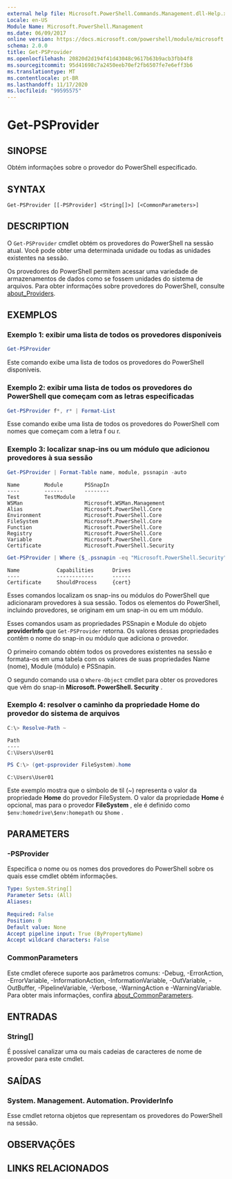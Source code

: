 ```yaml
---
external help file: Microsoft.PowerShell.Commands.Management.dll-Help.xml
Locale: en-US
Module Name: Microsoft.PowerShell.Management
ms.date: 06/09/2017
online version: https://docs.microsoft.com/powershell/module/microsoft.powershell.management/get-psprovider?view=powershell-7.2&WT.mc_id=ps-gethelp
schema: 2.0.0
title: Get-PSProvider
ms.openlocfilehash: 20820d2d194f41d43048c9617b63b9acb3fbb4f8
ms.sourcegitcommit: 95d41698c7a2450eeb70ef2fb6507fe7e6eff3b6
ms.translationtype: MT
ms.contentlocale: pt-BR
ms.lasthandoff: 11/17/2020
ms.locfileid: "99595575"
---
```

# Get-PSProvider

## SINOPSE
Obtém informações sobre o provedor do PowerShell especificado.

## SYNTAX

```
Get-PSProvider [[-PSProvider] <String[]>] [<CommonParameters>]
```

## DESCRIPTION

O `Get-PSProvider` cmdlet obtém os provedores do PowerShell na sessão atual.
Você pode obter uma determinada unidade ou todas as unidades existentes na sessão.

Os provedores do PowerShell permitem acessar uma variedade de armazenamentos de dados como se fossem unidades do sistema de arquivos.
Para obter informações sobre provedores do PowerShell, consulte [about_Providers](../Microsoft.PowerShell.Core/About/about_Providers.md).

## EXEMPLOS

### Exemplo 1: exibir uma lista de todos os provedores disponíveis

```powershell
Get-PSProvider
```

Este comando exibe uma lista de todos os provedores do PowerShell disponíveis.

### Exemplo 2: exibir uma lista de todos os provedores do PowerShell que começam com as letras especificadas

```powershell
Get-PSProvider f*, r* | Format-List
```

Esse comando exibe uma lista de todos os provedores do PowerShell com nomes que começam com a letra f ou r.

### Exemplo 3: localizar snap-ins ou um módulo que adicionou provedores à sua sessão

```powershell
Get-PSProvider | Format-Table name, module, pssnapin -auto
```

```Output
Name        Module       PSSnapIn
----        ------       --------
Test        TestModule
WSMan                    Microsoft.WSMan.Management
Alias                    Microsoft.PowerShell.Core
Environment              Microsoft.PowerShell.Core
FileSystem               Microsoft.PowerShell.Core
Function                 Microsoft.PowerShell.Core
Registry                 Microsoft.PowerShell.Core
Variable                 Microsoft.PowerShell.Core
Certificate              Microsoft.PowerShell.Security
```

```powershell
Get-PSProvider | Where {$_.pssnapin -eq "Microsoft.PowerShell.Security"}
```

```Output
Name            Capabilities      Drives
----            ------------      ------
Certificate     ShouldProcess     {cert}
```

Esses comandos localizam os snap-ins ou módulos do PowerShell que adicionaram provedores à sua sessão.
Todos os elementos do PowerShell, incluindo provedores, se originam em um snap-in ou em um módulo.

Esses comandos usam as propriedades PSSnapin e Module do objeto **providerInfo** que `Get-PSProvider` retorna.
Os valores dessas propriedades contêm o nome do snap-in ou módulo que adiciona o provedor.

O primeiro comando obtém todos os provedores existentes na sessão e formata-os em uma tabela com os valores de suas propriedades Name (nome), Module (módulo) e PSSnapin.

O segundo comando usa o `Where-Object` cmdlet para obter os provedores que vêm do snap-in **Microsoft. PowerShell. Security** .

### Exemplo 4: resolver o caminho da propriedade Home do provedor do sistema de arquivos

```powershell
C:\> Resolve-Path ~
```

```Output
Path
----
C:\Users\User01
```

```powershell
PS C:\> (get-psprovider FileSystem).home
```

```Output
C:\Users\User01
```

Este exemplo mostra que o símbolo de til (~) representa o valor da propriedade **Home** do provedor FileSystem.
O valor da propriedade **Home** é opcional, mas para o provedor **FileSystem** , ele é definido como `$env:homedrive\$env:homepath` ou `$home` .

## PARAMETERS

### -PSProvider

Especifica o nome ou os nomes dos provedores do PowerShell sobre os quais esse cmdlet obtém informações.

```yaml
Type: System.String[]
Parameter Sets: (All)
Aliases:

Required: False
Position: 0
Default value: None
Accept pipeline input: True (ByPropertyName)
Accept wildcard characters: False
```

### CommonParameters

Este cmdlet oferece suporte aos parâmetros comuns: -Debug, -ErrorAction, -ErrorVariable, -InformationAction, -InformationVariable, -OutVariable, -OutBuffer, -PipelineVariable, -Verbose, -WarningAction e -WarningVariable. Para obter mais informações, confira [about_CommonParameters](../Microsoft.PowerShell.Core/About/about_CommonParameters.md).

## ENTRADAS

### String[]

É possível canalizar uma ou mais cadeias de caracteres de nome de provedor para este cmdlet.

## SAÍDAS

### System. Management. Automation. ProviderInfo

Esse cmdlet retorna objetos que representam os provedores do PowerShell na sessão.

## OBSERVAÇÕES

## LINKS RELACIONADOS

